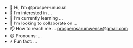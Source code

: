 - 👋 Hi, I’m @prosper-unusual
- 👀 I’m interested in ...
- 🌱 I’m currently learning ...
- 💞️ I’m looking to collaborate on ...
- 📫 How to reach me ... prosperosarumwense@gmail.com
- 😄 Pronouns: ...
- ⚡ Fun fact: ...

<!---
prosper-unusual/prosper-unusual is a ✨ special ✨ repository because its `README.md` (this file) appears on your GitHub profile.
You can click the Preview link to take a look at your changes.
--->
